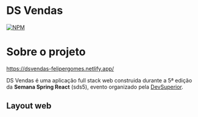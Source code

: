 # DS Vendas
[![NPM](https://img.shields.io/npm/l/react)](https://github.com/felipergomes92/projeto-sds5/blob/master/LICENSE)

# Sobre o projeto

https://dsvendas-felipergomes.netlify.app/

DS Vendas é uma aplicação full stack web construida durante a 5ª edição da **Semana Spring React** (sds5), evento organizado pela [DevSuperior](https://devsuperior.com.br/).

## Layout web


